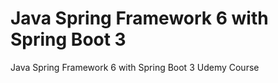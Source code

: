 #  Java Spring Framework 6 with Spring Boot 3
  Java Spring Framework 6 with Spring Boot 3 Udemy Course
